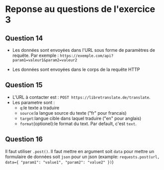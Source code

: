 # Reponse au questions de l'exercice 3

## Question 14

- Les données sont envoyées dans l'URL sous forme de paramètres de requête. Par exemple : `https://exemple.com/api?param1=valeur1&param2=valeur2`

- Les données sont envoyées dans le corps de la requête HTTP

## Question 15

- L'URL à contacter est : `POST https://libretranslate.de/translate`.
- Les parametre sont :
  - `q`:le texte a traduire
  - `source`:la langue source du texte ("fr" pour francais)
  - `target`:langue cible dans laquel traduire ("en" pour anglais)
  - `format`(optionel):le format du text. Par default, c'est `text`.

## Question 16

Il faut utiliser `.post()`. Il faut mettre en argument soit `data` pour mettre un formulaire de données soit `json` pour un json (example: `requests.post(url, data={
    "param1": "value1",
    "param2": "value2"
})`)
